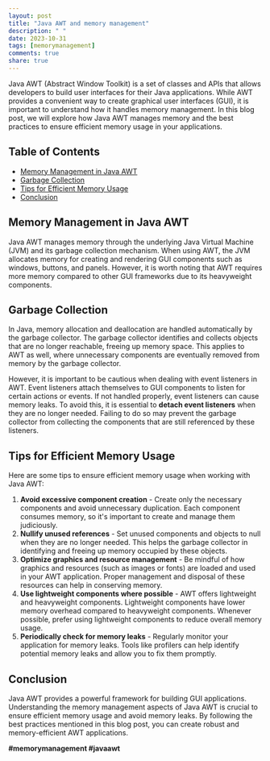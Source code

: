 ```yaml
---
layout: post
title: "Java AWT and memory management"
description: " "
date: 2023-10-31
tags: [memorymanagement]
comments: true
share: true
---
```


Java AWT (Abstract Window Toolkit) is a set of classes and APIs that allows developers to build user interfaces for their Java applications. While AWT provides a convenient way to create graphical user interfaces (GUI), it is important to understand how it handles memory management. In this blog post, we will explore how Java AWT manages memory and the best practices to ensure efficient memory usage in your applications.

## Table of Contents
- [Memory Management in Java AWT](#memory-management-in-java-awt)
- [Garbage Collection](#garbage-collection)
- [Tips for Efficient Memory Usage](#tips-for-efficient-memory-usage)
- [Conclusion](#conclusion)

## Memory Management in Java AWT

Java AWT manages memory through the underlying Java Virtual Machine (JVM) and its garbage collection mechanism. When using AWT, the JVM allocates memory for creating and rendering GUI components such as windows, buttons, and panels. However, it is worth noting that AWT requires more memory compared to other GUI frameworks due to its heavyweight components.

## Garbage Collection

In Java, memory allocation and deallocation are handled automatically by the garbage collector. The garbage collector identifies and collects objects that are no longer reachable, freeing up memory space. This applies to AWT as well, where unnecessary components are eventually removed from memory by the garbage collector.

However, it is important to be cautious when dealing with event listeners in AWT. Event listeners attach themselves to GUI components to listen for certain actions or events. If not handled properly, event listeners can cause memory leaks. To avoid this, it is essential to **detach event listeners** when they are no longer needed. Failing to do so may prevent the garbage collector from collecting the components that are still referenced by these listeners.

## Tips for Efficient Memory Usage

Here are some tips to ensure efficient memory usage when working with Java AWT:

1. **Avoid excessive component creation** - Create only the necessary components and avoid unnecessary duplication. Each component consumes memory, so it's important to create and manage them judiciously.
2. **Nullify unused references** - Set unused components and objects to null when they are no longer needed. This helps the garbage collector in identifying and freeing up memory occupied by these objects.
3. **Optimize graphics and resource management** - Be mindful of how graphics and resources (such as images or fonts) are loaded and used in your AWT application. Proper management and disposal of these resources can help in conserving memory.
4. **Use lightweight components where possible** - AWT offers lightweight and heavyweight components. Lightweight components have lower memory overhead compared to heavyweight components. Whenever possible, prefer using lightweight components to reduce overall memory usage.
5. **Periodically check for memory leaks** - Regularly monitor your application for memory leaks. Tools like profilers can help identify potential memory leaks and allow you to fix them promptly.

## Conclusion

Java AWT provides a powerful framework for building GUI applications. Understanding the memory management aspects of Java AWT is crucial to ensure efficient memory usage and avoid memory leaks. By following the best practices mentioned in this blog post, you can create robust and memory-efficient AWT applications.

**#memorymanagement #javaawt**